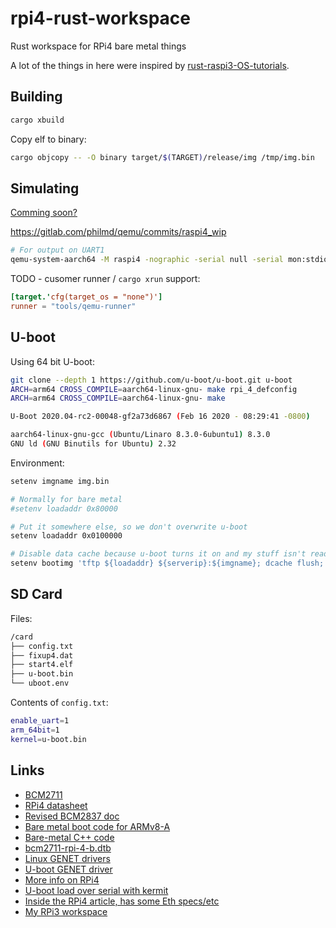# rpi4-rust-workspace

Rust workspace for RPi4 bare metal things

A lot of the things in here were inspired by [rust-raspi3-OS-tutorials](https://github.com/rust-embedded/rust-raspi3-OS-tutorials).

## Building

```rust
cargo xbuild
```

Copy elf to binary:

```bash
cargo objcopy -- -O binary target/$(TARGET)/release/img /tmp/img.bin
```

## Simulating

[Comming soon?](https://lists.gnu.org/archive/html/qemu-devel/2019-09/msg00681.html)

https://gitlab.com/philmd/qemu/commits/raspi4_wip

```bash
# For output on UART1
qemu-system-aarch64 -M raspi4 -nographic -serial null -serial mon:stdio -kernel /path/to/binary
```

TODO - cusomer runner / `cargo xrun` support:

```toml
[target.'cfg(target_os = "none")']
runner = "tools/qemu-runner"
```

## U-boot

Using 64 bit U-boot:

```bash
git clone --depth 1 https://github.com/u-boot/u-boot.git u-boot
ARCH=arm64 CROSS_COMPILE=aarch64-linux-gnu- make rpi_4_defconfig
ARCH=arm64 CROSS_COMPILE=aarch64-linux-gnu- make
```

```bash
U-Boot 2020.04-rc2-00048-gf2a73d6867 (Feb 16 2020 - 08:29:41 -0800)

aarch64-linux-gnu-gcc (Ubuntu/Linaro 8.3.0-6ubuntu1) 8.3.0
GNU ld (GNU Binutils for Ubuntu) 2.32
```

Environment:

```bash
setenv imgname img.bin

# Normally for bare metal
#setenv loadaddr 0x80000

# Put it somewhere else, so we don't overwrite u-boot
setenv loadaddr 0x0100000

# Disable data cache because u-boot turns it on and my stuff isn't ready for it
setenv bootimg 'tftp ${loadaddr} ${serverip}:${imgname}; dcache flush; dcache off; go ${loadaddr}'
```

## SD Card

Files:

```bash
/card
├── config.txt
├── fixup4.dat
├── start4.elf
├── u-boot.bin
└── uboot.env
```

Contents of `config.txt`:

```bash
enable_uart=1
arm_64bit=1
kernel=u-boot.bin
```

## Links

- [BCM2711](https://www.raspberrypi.org/documentation/hardware/raspberrypi/bcm2711/README.md)
- [RPi4 datasheet](https://www.raspberrypi.org/documentation/hardware/raspberrypi/bcm2711/rpi_DATA_2711_1p0_preliminary.pdf)
- [Revised BCM2837 doc](https://github.com/raspberrypi/documentation/files/1888662/BCM2837-ARM-Peripherals.-.Revised.-.V2-1.pdf)
- [Bare metal boot code for ARMv8-A](http://infocenter.arm.com/help/topic/com.arm.doc.dai0527a/DAI0527A_baremetal_boot_code_for_ARMv8_A_processors.pdf)
- [Bare-metal C++ code](https://github.com/rsta2/circle)
- [bcm2711-rpi-4-b.dtb](https://github.com/Hexxeh/rpi-firmware/blob/master/bcm2711-rpi-4-b.dtb)
- [Linux GENET drivers](https://github.com/torvalds/linux/tree/master/drivers/net/ethernet/broadcom/genet)
- [U-boot GENET driver](https://github.com/u-boot/u-boot/blob/master/drivers/net/bcmgenet.c)
- [More info on RPi4](https://www.raspberrypi.org/forums/viewtopic.php?t=244479&start=25)
- [U-boot load over serial with kermit](http://blog.mezeske.com/?p=483)
- [Inside the RPi4 article, has some Eth specs/etc](https://cdn.shopify.com/s/files/1/1560/1473/files/Inside_Raspberry_Pi_4.pdf)
- [My RPi3 workspace](https://github.com/jonlamb-gh/rpi3-rust-workspace)
